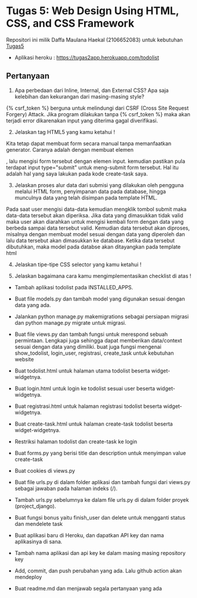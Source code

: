 # Tugas 5: Web Design Using HTML, CSS, and CSS Framework

Repositori ini milik Daffa Maulana Haekal (2106652083) untuk kebutuhan [Tugas5](https://pbp-fasilkom-ui.github.io/ganjil-2023/assignments/tugas/tugas-5)

- Aplikasi heroku : https://tugas2app.herokuapp.com/todolist

## Pertanyaan

1.   Apa perbedaan dari Inline, Internal, dan External CSS? Apa saja kelebihan dan kekurangan dari masing-masing style?
  
{% csrf_token %} berguna untuk melindungi dari CSRF (Cross Site Request Forgery) Attack. Jika program dilakukan tanpa {% csrf_token %} maka akan 
terjadi error dikarenakan input yang diterima gagal diverifikasi.
  
2.   Jelaskan tag HTML5 yang kamu ketahui !
 
Kita tetap dapat membuat form secara manual tanpa memanfaatkan generator. Caranya adalah dengan membuat elemen <form>, 
lalu mengisi form tersebut dengan elemen input. kemudian pastikan pula terdapat input type="submit" untuk meng-submit form tersebut. Hal itu adalah hal yang saya 
lakukan pada kode create-task saya.
 
3.    Jelaskan proses alur data dari submisi yang dilakukan oleh pengguna melalui HTML form, penyimpanan data pada database, 
      hingga munculnya data yang telah disimpan pada template HTML.

Pada saat user mengisi data-data kemudian mengklik tombol submit maka data-data tersebut akan diperiksa. Jika data yang dimasukkan tidak valid maka user akan diarahkan untuk mengisi kembali form dengan data yang berbeda sampai data tersebut valid.
Kemudian data tersebut akan diproses, misalnya dengan membuat model sesuai dengan data yang diperoleh dan lalu data tersebut akan dimasukkan ke database. Ketika data tersebut dibutuhkan, maka model pada databse akan ditayangkan pada template html

4.    Jelaskan tipe-tipe CSS selector yang kamu ketahui !



5.  Jelaskan bagaimana cara kamu mengimplementasikan checklist di atas !

- Tambah aplikasi todolist pada INSTALLED_APPS.

- Buat file models.py dan tambah model yang digunakan sesuai dengan data yang ada.

- Jalankan python manage.py makemigrations sebagai persiapan migrasi dan python manage.py migrate untuk migrasi.

- Buat file views.py dan tambah fungsi untuk merespond sebuah permintaan. Lengkapi juga sehingga dapat memberikan data/context sesuai dengan data yang dimiliki. 
  buat juga fungsi mengenai show_todolist, login_user, registrasi, create_task untuk kebutuhan website

- Buat todolist.html untuk halaman utama todolist beserta widget-widgetnya.

- Buat login.html untuk login ke todolist sesuai user beserta widget-widgetnya.
  
- Buat registrasi.html untuk halaman registrasi todolist beserta widget-widgetnya.
  
- Buat create-task.html untuk halaman create-task todolist beserta widget-widgetnya.

- Restriksi halaman todolist dan create-task ke login
  
- Buat forms.py yang berisi title dan description untuk menyimpan value create-task
  
- Buat cookies di views.py
  
- Buat file urls.py di dalam folder aplikasi dan tambah fungsi dari views.py sebagai jawaban pada halaman indeks (/).

- Tambah urls.py sebelumnya ke dalam file urls.py di dalam folder proyek (project_django).

- Buat fungsi bonus yaitu finish_user dan delete untuk mengganti status dan mendelete task

- Buat aplikasi baru di Heroku, dan dapatkan API key dan nama aplikasinya di sana.

- Tambah nama aplikasi dan api key ke dalam masing masing repository key

- Add, commit, dan push perubahan yang ada. Lalu github action akan mendeploy

- Buat readme.md dan menjawab segala pertanyaan yang ada
